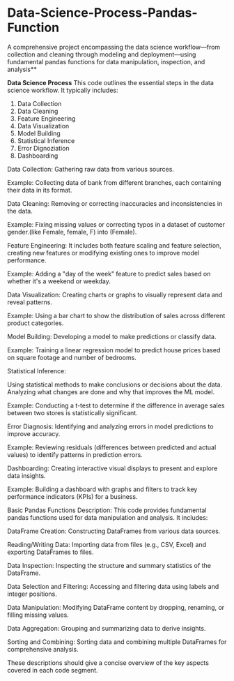 # Data-Science-Process-Pandas-Function

A comprehensive project encompassing the data science workflow—from collection and cleaning through modeling and deployment—using fundamental pandas functions for data manipulation, inspection, and analysis**


**Data Science Process**
This code outlines the essential steps in the data science workflow. It typically includes:

1. Data Collection
2. Data Cleaning
3. Feature Engineering
4. Data Visualization
5. Model Building
6. Statistical Inference
7. Error Dignoziation
8. Dashboarding


Data Collection:
Gathering raw data from various sources.

Example: Collecting data of bank from different branches, each containing their data in its format.

Data Cleaning:
Removing or correcting inaccuracies and inconsistencies in the data.

Example: Fixing missing values or correcting typos in a dataset of customer gender.(like Female, female, F) into (Female).

Feature Engineering:
It includes both feature scaling and feature selection, creating new features or modifying existing ones to improve model performance.

Example: Adding a "day of the week" feature to predict sales based on whether it's a weekend or weekday.

Data Visualization:
Creating charts or graphs to visually represent data and reveal patterns.

Example: Using a bar chart to show the distribution of sales across different product categories.

Model Building:
Developing a model to make predictions or classify data.

Example: Training a linear regression model to predict house prices based on square footage and number of bedrooms.

Statistical Inference:

Using statistical methods to make conclusions or decisions about the data. Analyzing what changes are done and why that improves the ML model.

Example: Conducting a t-test to determine if the difference in average sales between two stores is statistically significant.

Error Diagnosis:
Identifying and analyzing errors in model predictions to improve accuracy.

Example: Reviewing residuals (differences between predicted and actual values) to identify patterns in prediction errors.

Dashboarding:
Creating interactive visual displays to present and explore data insights.

Example: Building a dashboard with graphs and filters to track key performance indicators (KPIs) for a business.


Basic Pandas Functions
Description: This code provides fundamental pandas functions used for data manipulation and analysis. It includes:

DataFrame Creation: Constructing DataFrames from various data sources.

Reading/Writing Data: Importing data from files (e.g., CSV, Excel) and exporting DataFrames to files.

Data Inspection: Inspecting the structure and summary statistics of the DataFrame.

Data Selection and Filtering: Accessing and filtering data using labels and integer positions.

Data Manipulation: Modifying DataFrame content by dropping, renaming, or filling missing values.

Data Aggregation: Grouping and summarizing data to derive insights.

Sorting and Combining: Sorting data and combining multiple DataFrames for comprehensive analysis.

These descriptions should give a concise overview of the key aspects covered in each code segment.







